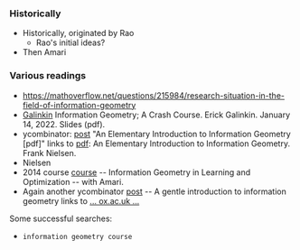 
### Historically
* Historically, originated by Rao
   * Rao's initial ideas?
* Then Amari

### Various readings
* https://mathoverflow.net/questions/215984/research-situation-in-the-field-of-information-geometry
* [Galinkin](https://cnchou.github.io/docs/mini-course/slides/public-advanced-IIa.pdf) Information Geometry; A Crash Course. Erick Galinkin. January 14, 2022. Slides (pdf).
* ycombinator: [post](https://news.ycombinator.com/item?id=24645530) "An Elementary Introduction to Information Geometry [pdf]" links to [pdf](https://res.mdpi.com/d_attachment/entropy/entropy-22-01100/article_deploy/entropy-22-01100.pdf): An Elementary Introduction to Information Geometry. Frank Nielsen.
* Nielsen
* 2014 course [course](http://image.diku.dk/MLLab/IG1.php) -- Information Geometry in Learning and Optimization -- with Amari.
* Again another ycombinator [post](https://news.ycombinator.com/item?id=24657225) -- A gentle introduction to information geometry links to [... ox.ac.uk ...](http://www.robots.ox.ac.uk/~lsgs/posts/2019-09-27-info-geom.html)


Some successful searches:
* `information geometry course`
